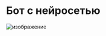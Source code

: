 # Бот с нейросетью

![изображение](https://github.com/user-attachments/assets/22dfcf6c-2cf4-40ec-8b71-f44f23a27d14)
